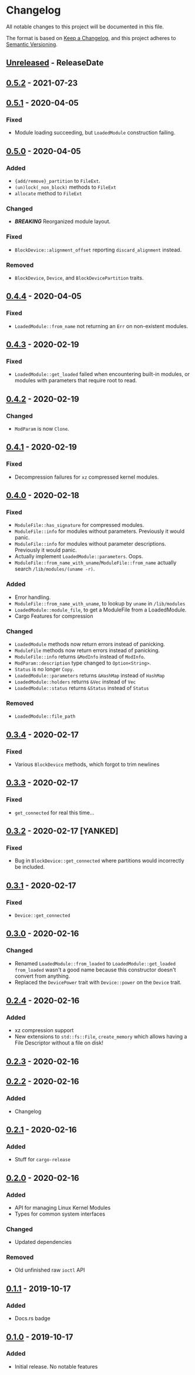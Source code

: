 # Changelog

All notable changes to this project will be documented in this file.

The format is based on [Keep a Changelog](https://keepachangelog.com/en/1.1.0/),
and this project adheres to [Semantic Versioning](https://semver.org/spec/v2.0.0.html).

<!-- next-header -->

## [Unreleased] - ReleaseDate

## [0.5.2] - 2021-07-23

## [0.5.1] - 2020-04-05

### Fixed

- Module loading succeeding, but `LoadedModule` construction failing.

## [0.5.0] - 2020-04-05

### Added

- `{add/remove}_partition` to `FileExt`.
- `(un)lock(_non_block)` methods to `FileExt`
- `allocate` method to `FileExt`

### Changed

- ***BREAKING*** Reorganized module layout.

### Fixed

- `BlockDevice::alignment_offset` reporting `discard_alignment` instead.

### Removed

- `BlockDevice`, `Device`, and `BlockDevicePartition` traits.

## [0.4.4] - 2020-04-05

### Fixed

- `LoadedModule::from_name` not returning an `Err` on non-existent modules.

## [0.4.3] - 2020-02-19

### Fixed

- `LoadedModule::get_loaded` failed when encountering built-in modules,
  or modules with parameters that require root to read.

## [0.4.2] - 2020-02-19

### Changed

- `ModParam` is now `Clone`.

## [0.4.1] - 2020-02-19

### Fixed

- Decompression failures for `xz` compressed kernel modules.

## [0.4.0] - 2020-02-18

### Fixed

- `ModuleFile::has_signature` for compressed modules.
- `ModuleFile::info` for modules without parameters. Previously it would panic.
- `ModuleFile::info` for modules without parameter descriptions. Previously it would panic.
- Actually implement `LoadedModule::parameters`. Oops.
- `ModuleFile::from_name_with_uname`/`ModuleFile::from_name` actually search `/lib/modules/(uname -r)`.

### Added

- Error handling.
- `ModuleFile::from_name_with_uname`, to lookup by `uname` in `/lib/modules`
- `LoadedModule::module_file`, to get a ModuleFile from a LoadedModule.
- Cargo Features for compression

### Changed

- `LoadedModule` methods now return errors instead of panicking.
- `ModuleFile` methods now return errors instead of panicking.
- `ModuleFile::info` returns `&ModInfo` instead of `ModInfo`.
- `ModParam::description` type changed to `Option<String>`.
- `Status` is no longer `Copy`.
- `LoadedModule::parameters` returns `&HashMap` instead of `HashMap`
- `LoadedModule::holders` returns `&Vec` instead of `Vec`
- `LoadedModule::status` returns `&Status` instead of `Status`

### Removed

- `LoadedModule::file_path`

## [0.3.4] - 2020-02-17

### Fixed

- Various `BlockDevice` methods, which forgot to trim newlines

## [0.3.3] - 2020-02-17

### Fixed

- `get_connected` for real this time...

## [0.3.2] - 2020-02-17 [YANKED]

### Fixed

- Bug in `BlockDevice::get_connected` where partitions would incorrectly
  be included.

## [0.3.1] - 2020-02-17

### Fixed

- `Device::get_connected`

## [0.3.0] - 2020-02-16

### Changed

- Renamed `LoadedModule::from_loaded` to `LoadedModule::get_loaded`
  `from_loaded` wasn't a good name because this constructor doesn't
  convert from anything.
- Replaced the `DevicePower` trait with `Device::power` on the `Device` trait.

## [0.2.4] - 2020-02-16

### Added

- xz compression support
- New extensions to `std::fs::File`,
  `create_memory` which allows having a File Descriptor without a file on disk!

## [0.2.3] - 2020-02-16

## [0.2.2] - 2020-02-16

### Added

- Changelog

## [0.2.1] - 2020-02-16

### Added

- Stuff for `cargo-release`

## [0.2.0] - 2020-02-16

### Added

- API for managing Linux Kernel Modules
- Types for common system interfaces

### Changed

- Updated dependencies

### Removed

- Old unfinished raw `ioctl` API

## [0.1.1] - 2019-10-17

### Added

- Docs.rs badge

## [0.1.0] - 2019-10-17

### Added

- Initial release. No notable features

<!-- next-url -->
[Unreleased]: https://github.com/DianaNites/linapi/compare/v0.5.2...HEAD
[0.5.2]: https://github.com/DianaNites/linapi/compare/v0.5.1...v0.5.2
[0.5.1]: https://github.com/DianaNites/linapi/compare/v0.5.0...v0.5.1
[0.5.0]: https://github.com/DianaNites/linapi/compare/v0.4.4...v0.5.0
[0.4.4]: https://github.com/DianaNites/linapi/compare/v0.4.3...v0.4.4
[0.4.3]: https://github.com/DianaNites/linapi/compare/v0.4.2...v0.4.3
[0.4.2]: https://github.com/DianaNites/linapi/compare/v0.4.1...v0.4.2
[0.4.1]: https://github.com/DianaNites/linapi/compare/v0.4.0...v0.4.1
[0.4.0]: https://github.com/DianaNites/linapi/compare/v0.3.4...v0.4.0
[0.3.4]: https://github.com/DianaNites/linapi/compare/v0.3.3...v0.3.4
[0.3.3]: https://github.com/DianaNites/linapi/compare/v0.3.2...v0.3.3
[0.3.2]: https://github.com/DianaNites/linapi/compare/v0.3.1...v0.3.2
[0.3.1]: https://github.com/DianaNites/linapi/compare/v0.3.0...v0.3.1
[0.3.0]: https://github.com/DianaNites/linapi/compare/v0.2.4...v0.3.0
[0.2.4]: https://github.com/DianaNites/linapi/compare/v0.2.3...v0.2.4
[0.2.3]: https://github.com/DianaNites/linapi/compare/v0.2.2...v0.2.3
[0.2.2]: https://github.com/DianaNites/linapi/compare/v0.2.1...v0.2.2
[0.2.1]: https://github.com/DianaNites/linapi/compare/v0.2.0...v0.2.1
[0.2.0]: https://github.com/DianaNites/linapi/compare/v0.1.1...v0.2.0
[0.1.1]: https://github.com/DianaNites/linapi/compare/v0.1.0...v0.1.1
[0.1.0]: https://github.com/DianaNites/linapi/releases/tag/v0.1.0
